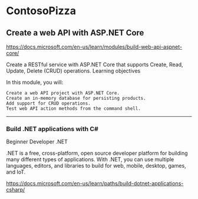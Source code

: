 # ContosoPizza

## Create a web API with ASP.NET Core

https://docs.microsoft.com/en-us/learn/modules/build-web-api-aspnet-core/

Create a RESTful service with ASP.NET Core that supports Create, Read, Update, Delete (CRUD) operations.
Learning objectives

In this module, you will:

    Create a web API project with ASP.NET Core.
    Create an in-memory database for persisting products.
    Add support for CRUD operations.
    Test web API action methods from the command shell.

---

### Build .NET applications with C#

Beginner
Developer
.NET

.NET is a free, cross-platform, open source developer platform for building many different types of applications. With .NET, you can use multiple languages, editors, and libraries to build for web, mobile, desktop, games, and IoT.

https://docs.microsoft.com/en-us/learn/paths/build-dotnet-applications-csharp/
